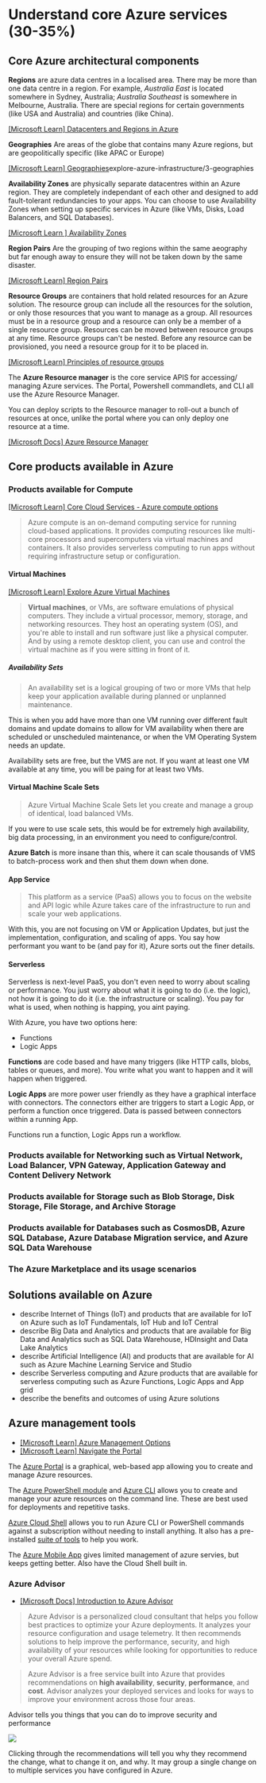 # Understand core Azure services (30-35%)

## Core Azure architectural components

**Regions** are azure data centres in a localised area. There may be more than one data centre in a region.
For example, *Australia East* is located somewhere in Sydney, Australia; *Australia Southeast* is somewhere in Melbourne, Australia.
There are special regions for certain governments (like USA and Australia) and countries (like China).

[[Microsoft Learn] Datacenters and Regions in Azure](https://docs.microsoft.com/en-us/learn/modules/explore-azure-infrastructure/2-azure-datacenter-locations)

**Geographies** Are areas of the globe that contains many Azure regions, but are geopolitically specific (like APAC or Europe)

[[Microsoft Learn] Geographies](https://docs.microsoft.com/en-us/learn/modules/)explore-azure-infrastructure/3-geographies

**Availability Zones** are physically separate datacentres within an Azure region. They are completely independant of each other and designed to add fault-tolerant redundancies to your apps. You can choose to use Availability Zones when setting up specific services in Azure (like VMs, Disks, Load Balancers, and SQL Databases).

[[Microsoft Learn ] Availability Zones](https://docs.microsoft.com/en-us/learn/modules/explore-azure-infrastructure/4-availability-zones)

**Region Pairs** Are the grouping of two regions within the same aeography but far enough away to ensure they will not be taken down by the same disaster.

[[Microsoft Learn] Region Pairs](https://docs.microsoft.com/en-us/learn/modules/explore-azure-infrastructure/5-region-pairs)

**Resource Groups** are containers that hold related resources for an Azure solution. The resource group can include all the resources for the solution, or only those resources that you want to manage as a group. All resources must be in a resource group and a resource can only be a member of a single resource group. Resources can be moved between resource groups at any time. Resource groups can't be nested. Before any resource can be provisioned, you need a resource group for it to be placed in.

[[Microsoft Learn] Principles of resource groups](https://docs.microsoft.com/en-us/learn/modules/control-and-organize-with-azure-resource-manager/2-principles-of-resource-groups)

The **Azure Resource manager** is the core service APIS for accessing/ managing Azure services. The Portal, Powershell commandlets, and CLI all use the Azure Resource Manager.

You can deploy scripts to the Resource manager to roll-out a bunch of resources at once, unlike the portal where you can only deploy one resource at a time.

[[Microsoft Docs] Azure Resource Manager](https://docs.microsoft.com/en-us/azure/azure-resource-manager/resource-group-overview)

## Core products available in Azure

### Products available for Compute

[[Microsoft Learn] Core Cloud Services - Azure compute options](https://docs.microsoft.com/en-us/learn/modules/intro-to-azure-compute/)

> Azure compute is an on-demand computing service for running cloud-based applications. It provides computing resources like multi-core processors and supercomputers via virtual machines and containers. It also provides serverless computing to run apps without requiring infrastructure setup or configuration.

#### Virtual Machines

[[Microsoft Learn] Explore Azure Virtual Machines](https://docs.microsoft.com/en-us/learn/modules/intro-to-azure-compute/3-virtual-machines)

> **Virtual machines**, or VMs, are software emulations of physical computers. They include a virtual processor, memory, storage, and networking resources. They host an operating system (OS), and you're able to install and run software just like a physical computer. And by using a remote desktop client, you can use and control the virtual machine as if you were sitting in front of it.

##### Availability Sets

> An availability set is a logical grouping of two or more VMs that help keep your application available during planned or unplanned maintenance.

This is when you add have more than one VM running over different fault domains and update domains to allow for VM availability when there are scheduled or unscheduled maintenance, or when the VM Operating System needs an update.

Availability sets are free, but the VMS are not. If you want at least one VM available at any time, you will be paing for at least two VMs.

#### Virtual Machine Scale Sets

> Azure Virtual Machine Scale Sets let you create and manage a group of identical, load balanced VMs.

If you were to use scale sets, this would be for extremely high availability, big data processing, in an environment you need to configure/control.

**Azure Batch** is more insane than this, where it can scale thousands of VMS to batch-process work and then shut them down when done.

#### App Service

> This platform as a service (PaaS) allows you to focus on the website and API logic while Azure takes care of the infrastructure to run and scale your web applications.

With this, you are not focusing on VM or Application Updates, but just the implementation, configuration, and scaling of apps. You say how performant you want to be (and pay for it), Azure sorts out the finer details.

#### Serverless

Serverless is next-level PaaS, you don't even need to worry about scaling or performance. You just worry about what it is going to do (i.e. the logic), not how it is going to do it (i.e. the infrastructure or scaling). You pay for what is used, when nothing is happing, you aint paying.

With Azure, you have two options here:

- Functions
- Logic Apps

**Functions** are code based and have many triggers (like HTTP calls, blobs, tables or queues, and more). You write what you want to happen and it will happen when triggered.

**Logic Apps** are more power user friendly as they have a graphical interface with connectors. The connectors either are triggers to start a Logic App, or perform a function once triggered. Data is passed between connectors within a running App.

Functions run a function, Logic Apps run a workflow.

### Products available for Networking such as Virtual Network, Load Balancer, VPN Gateway, Application Gateway and Content Delivery Network

### Products available for Storage such as Blob Storage, Disk Storage, File Storage, and Archive Storage

### Products available for Databases such as CosmosDB, Azure SQL Database, Azure Database Migration service, and Azure SQL Data Warehouse

### The Azure Marketplace and its usage scenarios

## Solutions available on Azure

- describe Internet of Things (IoT) and products that are available for IoT on Azure such as IoT Fundamentals, IoT Hub and IoT Central
- describe Big Data and Analytics and products that are available for Big Data and Analytics such as SQL Data Warehouse, HDInsight and Data Lake Analytics
- describe Artificial Intelligence (AI) and products that are available for AI such as Azure Machine Learning Service and Studio
- describe Serverless computing and Azure products that are available for serverless computing such as Azure Functions, Logic Apps and App grid
- describe the benefits and outcomes of using Azure solutions

## Azure management tools

- [[Microsoft Learn] Azure Management Options](https://docs.microsoft.com/en-us/learn/modules/tour-azure-portal/2-azure-management)
- [[Microsoft Learn] Navigate the Portal](https://docs.microsoft.com/en-us/learn/modules/tour-azure-portal/3-navigate-the-portal)

The [Azure Portal](https://portal.azure.com) is a graphical, web-based app allowing you to create and manage Azure resources.

The [Azure PowerShell module](https://docs.microsoft.com/en-us/powershell/azure/new-azureps-module-az?view=azps-2.0.0) and [Azure CLI](https://github.com/Azure/azure-cli) allows you to create and manage your azure resources on the command line. These are best used for deployments and repetitive tasks.

[Azure Cloud Shell](https://shell.azure.com/) allows you to run Azure CLI or PowerShell commands against a subscription without needing to install anything. It also has a pre-installed [suite of tools](https://docs.microsoft.com/en-us/azure/cloud-shell/features#tools) to help you work.

The [Azure Mobile App](https://aka.ms/azuremobileapp/) gives limited management of azure servies, but keeps getting better. Also have the Cloud Shell built in.

### Azure Advisor

- [[Microsoft Docs] Introduction to Azure Advisor](https://docs.microsoft.com/en-us/azure/advisor/advisor-overview)

> Azure Advisor is a personalized cloud consultant that helps you follow best practices to optimize your Azure deployments. It analyzes your resource configuration and usage telemetry. It then recommends solutions to help improve the performance, security, and high availability of your resources while looking for opportunities to reduce your overall Azure spend.

> Azure Advisor is a free service built into Azure that provides recommendations on **high availability**, **security**, **performance**, and **cost**. Advisor analyzes your deployed services and looks for ways to improve your environment across those four areas.

Advisor tells you things that you can do to improve security and performance

![](https://docs.microsoft.com/en-us/learn/modules/predict-costs-and-optimize-spending/media/3-advisor-recommendations.png)

Clicking through the recommendations will tell you why they recommend the change, what to change it on, and why. It may group a single change on to multiple services you have configured in Azure.